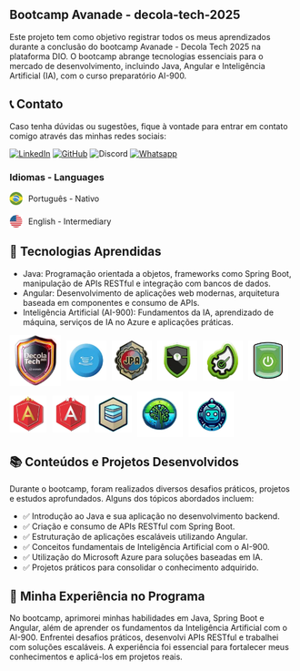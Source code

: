 ## Bootcamp Avanade - decola-tech-2025

Este projeto tem como objetivo registrar todos os meus aprendizados durante a conclusão do bootcamp Avanade - Decola Tech 2025 na plataforma DIO. O bootcamp abrange tecnologias essenciais para o mercado de desenvolvimento, incluindo Java, Angular e Inteligência Artificial (IA), com o curso preparatório AI-900.

## :telephone_receiver: Contato
Caso tenha dúvidas ou sugestões, fique à vontade para entrar em contato comigo através das minhas redes sociais:

[![LinkedIn](https://img.shields.io/badge/LinkedIn-gabriel--rosaa-blue?logo=linkedin)](https://www.linkedin.com/in/gabriel-rosaa/)
[![GitHub](https://img.shields.io/badge/GitHub-Gabriel--Pink-black?logo=github)](https://github.com/Gabriel-Pink)
![Discord](https://img.shields.io/badge/Discord-gabriel.tec-%237289DA?logo=discord)
[![Whatsapp](https://img.shields.io/badge/Whatsapp-(11)%2091356--4300-%237289DA?logo=whatsapp)](https://wa.me/+5511913564300)

### Idiomas - Languages
<div style="display: flex; gap: 10px; align-items: center; flex-wrap: wrap;">
    <img src="./assets/lang/br.png" width="23" />Português - Nativo
</div>
<br/>
<div style="display: flex; gap: 10px; align-items: center; flex-wrap: wrap;">
    <img src="./assets/lang/eua.png" width="23" />English - Intermediary
</div>

## 🚀 Tecnologias Aprendidas

- Java: Programação orientada a objetos, frameworks como Spring Boot, manipulação de APIs RESTful e integração com bancos de dados.
- Angular: Desenvolvimento de aplicações web modernas, arquitetura baseada em componentes e consumo de APIs.
- Inteligência Artificial (AI-900): Fundamentos da IA, aprendizado de máquina, serviços de IA no Azure e aplicações práticas.

<div style="display: flex; gap: 10px; align-items: center; flex-wrap: wrap;">
  <img src="./assets/icons/decolatech2025.webp" alt="Decola Tech 2025" width="90"/>
  <img src="./assets/icons/java.webp" alt="Spring Boot" width="70"/>
  <img src="./assets/icons/jpa.webp" alt="JPA" width="70"/>
  <img src="./assets/icons/springsecurity.webp" alt="Spring Boot" width="70"/>
  <img src="./assets/icons/arqSpring.webp" alt="Spring Boot" width="70"/>
  <img src="./assets/icons/spring.webp" alt="Spring Boot" width="70"/>
  <img src="./assets/icons/angular.webp" alt="Angular" width="65"/>
  <img src="./assets/icons/angularprata.webp" alt="Angular" width="65"/>
  <img src="./assets/icons/sql.webp" alt="SQL" width="65"/>
  <img src="./assets/icons/az900.webp" alt="AI-900" width="80"/>
  <img src="./assets/icons/ai900.webp" alt="AI-900" width="80"/>
</div>

## 📚 Conteúdos e Projetos Desenvolvidos

Durante o bootcamp, foram realizados diversos desafios práticos, projetos e estudos aprofundados. Alguns dos tópicos abordados incluem:

- ✅ Introdução ao Java e sua aplicação no desenvolvimento backend.
- ✅ Criação e consumo de APIs RESTful com Spring Boot.
- ✅ Estruturação de aplicações escaláveis utilizando Angular.
- ✅ Conceitos fundamentais de Inteligência Artificial com o AI-900.
- ✅ Utilização do Microsoft Azure para soluções baseadas em IA.
- ✅ Projetos práticos para consolidar o conhecimento adquirido.

## 🎯 Minha Experiência no Programa

No bootcamp, aprimorei minhas habilidades em Java, Spring Boot e Angular, além de aprender os fundamentos da Inteligência Artificial com o AI-900. Enfrentei desafios práticos, desenvolvi APIs RESTful e trabalhei com soluções escaláveis. A experiência foi essencial para fortalecer meus conhecimentos e aplicá-los em projetos reais.
